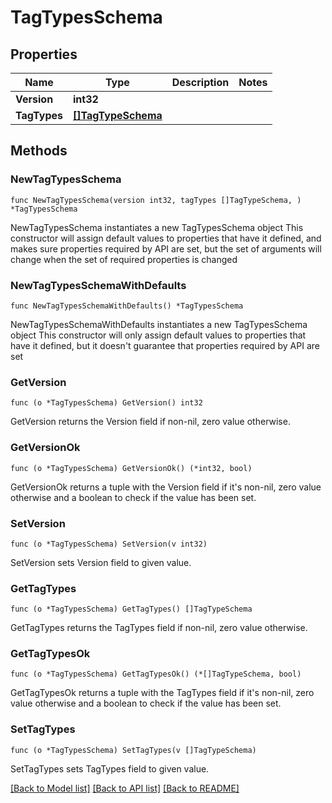 # TagTypesSchema

## Properties

Name | Type | Description | Notes
------------ | ------------- | ------------- | -------------
**Version** | **int32** |  | 
**TagTypes** | [**[]TagTypeSchema**](TagTypeSchema.md) |  | 

## Methods

### NewTagTypesSchema

`func NewTagTypesSchema(version int32, tagTypes []TagTypeSchema, ) *TagTypesSchema`

NewTagTypesSchema instantiates a new TagTypesSchema object
This constructor will assign default values to properties that have it defined,
and makes sure properties required by API are set, but the set of arguments
will change when the set of required properties is changed

### NewTagTypesSchemaWithDefaults

`func NewTagTypesSchemaWithDefaults() *TagTypesSchema`

NewTagTypesSchemaWithDefaults instantiates a new TagTypesSchema object
This constructor will only assign default values to properties that have it defined,
but it doesn't guarantee that properties required by API are set

### GetVersion

`func (o *TagTypesSchema) GetVersion() int32`

GetVersion returns the Version field if non-nil, zero value otherwise.

### GetVersionOk

`func (o *TagTypesSchema) GetVersionOk() (*int32, bool)`

GetVersionOk returns a tuple with the Version field if it's non-nil, zero value otherwise
and a boolean to check if the value has been set.

### SetVersion

`func (o *TagTypesSchema) SetVersion(v int32)`

SetVersion sets Version field to given value.


### GetTagTypes

`func (o *TagTypesSchema) GetTagTypes() []TagTypeSchema`

GetTagTypes returns the TagTypes field if non-nil, zero value otherwise.

### GetTagTypesOk

`func (o *TagTypesSchema) GetTagTypesOk() (*[]TagTypeSchema, bool)`

GetTagTypesOk returns a tuple with the TagTypes field if it's non-nil, zero value otherwise
and a boolean to check if the value has been set.

### SetTagTypes

`func (o *TagTypesSchema) SetTagTypes(v []TagTypeSchema)`

SetTagTypes sets TagTypes field to given value.



[[Back to Model list]](../README.md#documentation-for-models) [[Back to API list]](../README.md#documentation-for-api-endpoints) [[Back to README]](../README.md)


